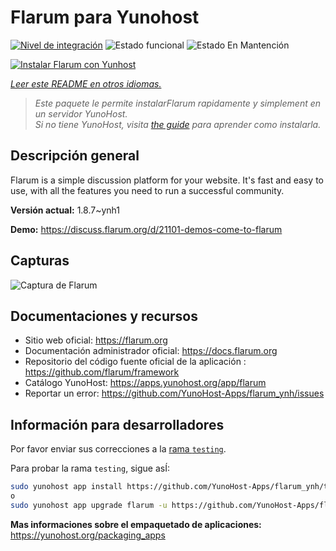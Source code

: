 <!--
Este archivo README esta generado automaticamente<https://github.com/YunoHost/apps/tree/master/tools/readme_generator>
No se debe editar a mano.
-->

# Flarum para Yunohost

[![Nivel de integración](https://dash.yunohost.org/integration/flarum.svg)](https://ci-apps.yunohost.org/ci/apps/flarum/) ![Estado funcional](https://ci-apps.yunohost.org/ci/badges/flarum.status.svg) ![Estado En Mantención](https://ci-apps.yunohost.org/ci/badges/flarum.maintain.svg)

[![Instalar Flarum con Yunhost](https://install-app.yunohost.org/install-with-yunohost.svg)](https://install-app.yunohost.org/?app=flarum)

*[Leer este README en otros idiomas.](./ALL_README.md)*

> *Este paquete le permite instalarFlarum rapidamente y simplement en un servidor YunoHost.*  
> *Si no tiene YunoHost, visita [the guide](https://yunohost.org/install) para aprender como instalarla.*

## Descripción general

Flarum is a simple discussion platform for your website. It's fast and easy to use, with all the features you need to run a successful community.

**Versión actual:** 1.8.7~ynh1

**Demo:** <https://discuss.flarum.org/d/21101-demos-come-to-flarum>

## Capturas

![Captura de Flarum](./doc/screenshots/beta16.jpg)

## Documentaciones y recursos

- Sitio web oficial: <https://flarum.org>
- Documentación administrador oficial: <https://docs.flarum.org>
- Repositorio del código fuente oficial de la aplicación : <https://github.com/flarum/framework>
- Catálogo YunoHost: <https://apps.yunohost.org/app/flarum>
- Reportar un error: <https://github.com/YunoHost-Apps/flarum_ynh/issues>

## Información para desarrolladores

Por favor enviar sus correcciones a la [rama `testing`](https://github.com/YunoHost-Apps/flarum_ynh/tree/testing).

Para probar la rama `testing`, sigue asÍ:

```bash
sudo yunohost app install https://github.com/YunoHost-Apps/flarum_ynh/tree/testing --debug
o
sudo yunohost app upgrade flarum -u https://github.com/YunoHost-Apps/flarum_ynh/tree/testing --debug
```

**Mas informaciones sobre el empaquetado de aplicaciones:** <https://yunohost.org/packaging_apps>
